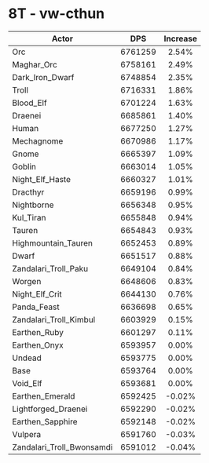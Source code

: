 # 8T - vw-cthun
| Actor | DPS | Increase |
|---|:---:|:---:|
|Orc|6761259|2.54%|
|Maghar_Orc|6758161|2.49%|
|Dark_Iron_Dwarf|6748854|2.35%|
|Troll|6716331|1.86%|
|Blood_Elf|6701224|1.63%|
|Draenei|6685861|1.40%|
|Human|6677250|1.27%|
|Mechagnome|6670986|1.17%|
|Gnome|6665397|1.09%|
|Goblin|6663014|1.05%|
|Night_Elf_Haste|6660327|1.01%|
|Dracthyr|6659196|0.99%|
|Nightborne|6656348|0.95%|
|Kul_Tiran|6655848|0.94%|
|Tauren|6654843|0.93%|
|Highmountain_Tauren|6652453|0.89%|
|Dwarf|6651517|0.88%|
|Zandalari_Troll_Paku|6649104|0.84%|
|Worgen|6648606|0.83%|
|Night_Elf_Crit|6644130|0.76%|
|Panda_Feast|6636698|0.65%|
|Zandalari_Troll_Kimbul|6603929|0.15%|
|Earthen_Ruby|6601297|0.11%|
|Earthen_Onyx|6593957|0.00%|
|Undead|6593775|0.00%|
|Base|6593764|0.00%|
|Void_Elf|6593681|0.00%|
|Earthen_Emerald|6592425|-0.02%|
|Lightforged_Draenei|6592290|-0.02%|
|Earthen_Sapphire|6592148|-0.02%|
|Vulpera|6591760|-0.03%|
|Zandalari_Troll_Bwonsamdi|6591012|-0.04%|
